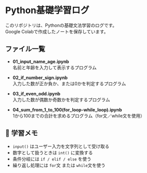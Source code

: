 # Python基礎学習ログ
このリポジトリは、Pythonの基礎文法学習のログです。  
Google Colabで作成したノートを保存しています。

## ファイル一覧
- **01_input_name_age.ipynb**  
  名前と年齢を入力して表示するプログラム  

- **02_if_number_sign.ipynb**  
  入力した数が正か負か、または0かを判定するプログラム  

- **03_if_even_odd.ipynb**  
  入力した数が偶数か奇数かを判定するプログラム  

- **04_sum_from_1_to_100(for_loop-while_loop).ipynb**  
  1から100までの合計を求めるプログラム（for文／while文を使用）

## 📝 学習メモ
- `input()` はユーザー入力を文字列として受け取る  
- 数字として扱うときは `int()` に変換する  
- 条件分岐には `if / elif / else` を使う  
- 繰り返し処理には `for`文 または `while`文を使う  
